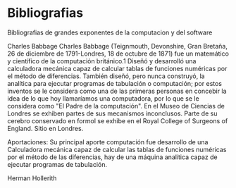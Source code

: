 # Bibliografias
Bibliografias de grandes exponentes de la computacion y del software

Charles Babbage
Charles Babbage (Teignmouth, Devonshire, Gran Bretaña, 26 de diciembre de 1791-Londres, 18 de octubre de 1871) fue un matemático y científico de la computación británico.1​ Diseñó y desarrolló una calculadora mecánica capaz de calcular tablas de funciones numéricas por el método de diferencias. También diseñó, pero nunca construyó, la analítica para ejecutar programas de tabulación o computación; por estos inventos se le considera como una de las primeras personas en concebir la idea de lo que hoy llamaríamos una computadora, por lo que se le considera como "El Padre de la computación". En el Museo de Ciencias de Londres se exhiben partes de sus mecanismos inconclusos. Parte de su cerebro conservado en formol se exhibe en el Royal College of Surgeons of England. Sitio en Londres.

Aportaciones:
Su principal aporte computación fue desarrollo de una Calculadora mecánica  capaz de calcular las tablas de funciones numéricas por el método de las diferencias,  hay de una máquina analítica capaz de ejecutar programas de tabulación.

Herman Hollerith
